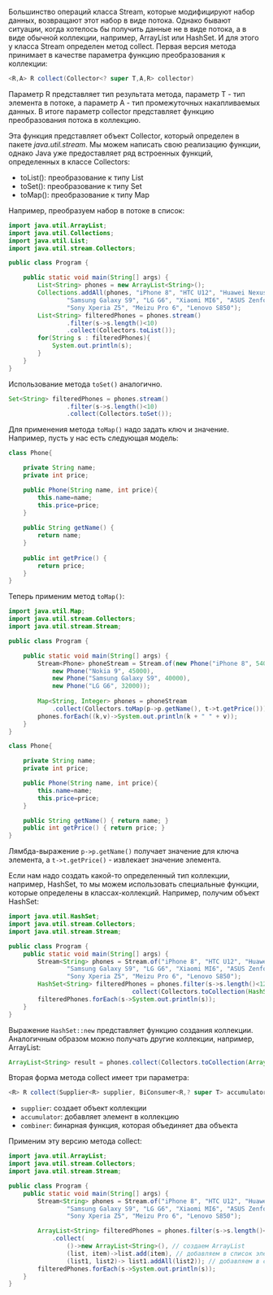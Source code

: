 Большинство операций класса Stream, которые модифицируют набор данных, возвращают этот набор в виде потока. Однако бывают ситуации, когда хотелось бы получить данные не в виде потока, а в виде обычной коллекции, например, ArrayList или HashSet. И для этого у класса Stream определен метод collect. Первая версия метода принимает в качестве параметра функцию преобразования к коллекции:

```Java
<R,A> R collect(Collector<? super T,A,R> collector)
```

Параметр R представляет тип результата метода, параметр Т - тип элемента в потоке, а параметр А - тип промежуточных накапливаемых данных. В итоге параметр collector представляет функцию преобразования потока в коллекцию.

Эта функция представляет объект Collector, который определен в пакете _java.util.stream_. Мы можем написать свою реализацию функции, однако Java уже предоставляет ряд встроенных функций, определенных в классе Collectors:

- toList(): преобразование к типу List
- toSet(): преобразование к типу Set    
- toMap(): преобразование к типу Map

Например, преобразуем набор в потоке в список:

```Java
import java.util.ArrayList;
import java.util.Collections;
import java.util.List;
import java.util.stream.Collectors;

public class Program {

    public static void main(String[] args) {
        List<String> phones = new ArrayList<String>();
        Collections.addAll(phones, "iPhone 8", "HTC U12", "Huawei Nexus 6P",
                "Samsung Galaxy S9", "LG G6", "Xiaomi MI6", "ASUS Zenfone 2",
                "Sony Xperia Z5", "Meizu Pro 6", "Lenovo S850");
        List<String> filteredPhones = phones.stream()
                .filter(s->s.length()<10)
                .collect(Collectors.toList());
        for(String s : filteredPhones){
            System.out.println(s);
        }
    }
}
```

Использование метода `toSet()` аналогично.

```Java
Set<String> filteredPhones = phones.stream()
                .filter(s->s.length()<10)
                .collect(Collectors.toSet());
```

Для применения метода `toMap()` надо задать ключ и значение. Например, пусть у нас есть следующая модель:

```Java
class Phone{

    private String name;
    private int price;

    public Phone(String name, int price){
        this.name=name;
        this.price=price;
    }
    
    public String getName() {
        return name;
    }
    
    public int getPrice() {
        return price;
    }
}
```

Теперь применим метод `toMap()`:

```Java
import java.util.Map;
import java.util.stream.Collectors;
import java.util.stream.Stream;

public class Program {

    public static void main(String[] args) {
        Stream<Phone> phoneStream = Stream.of(new Phone("iPhone 8", 54000),
            new Phone("Nokia 9", 45000),
            new Phone("Samsung Galaxy S9", 40000),
            new Phone("LG G6", 32000));
            
        Map<String, Integer> phones = phoneStream
            .collect(Collectors.toMap(p->p.getName(), t->t.getPrice()));
        phones.forEach((k,v)->System.out.println(k + " " + v));
    }
}

class Phone{

    private String name;
    private int price;

    public Phone(String name, int price){
        this.name=name;
        this.price=price;
    }

    public String getName() { return name; }
    public int getPrice() { return price; }
}
```

Лямбда-выражение `p->p.getName()` получает значение для ключа элемента, а `t->t.getPrice()` - извлекает значение элемента.

Если нам надо создать какой-то определенный тип коллекции, например, HashSet, то мы можем использовать специальные функции, которые определены в классах-коллекций. Например, получим объект HashSet:

```Java
import java.util.HashSet;
import java.util.stream.Collectors;
import java.util.stream.Stream;

public class Program {
    public static void main(String[] args) {
        Stream<String> phones = Stream.of("iPhone 8", "HTC U12", "Huawei Nexus 6P",
                "Samsung Galaxy S9", "LG G6", "Xiaomi MI6", "ASUS Zenfone 2",
                "Sony Xperia Z5", "Meizu Pro 6", "Lenovo S850");
        HashSet<String> filteredPhones = phones.filter(s->s.length()<12).
                                  collect(Collectors.toCollection(HashSet::new));
        filteredPhones.forEach(s->System.out.println(s));
    }
}
```

Выражение `HashSet::new` представляет функцию создания коллекции. Аналогичным образом можно получать другие коллекции, например, ArrayList:

```Java
ArrayList<String> result = phones.collect(Collectors.toCollection(ArrayList::new));
```

Вторая форма метода collect имеет три параметра:

```Java
<R> R collect(Supplier<R> supplier, BiConsumer<R,? super T> accumulator, BiConsumer<R,R> combiner)
```

- `supplier`: создает объект коллекции
- `accumulator`: добавляет элемент в коллекцию
- `combiner`: бинарная функция, которая объединяет два объекта

Применим эту версию метода collect:

```Java
import java.util.ArrayList;
import java.util.stream.Collectors;
import java.util.stream.Stream;

public class Program {
    public static void main(String[] args) {
        Stream<String> phones = Stream.of("iPhone 8", "HTC U12", "Huawei Nexus 6P",
                "Samsung Galaxy S9", "LG G6", "Xiaomi MI6", "ASUS Zenfone 2",
                "Sony Xperia Z5", "Meizu Pro 6", "Lenovo S850");

        ArrayList<String> filteredPhones = phones.filter(s->s.length()<12)
            .collect(
                ()->new ArrayList<String>(), // создаем ArrayList
                (list, item)->list.add(item), // добавляем в список элемент
                (list1, list2)-> list1.addAll(list2)); // добавляем в список другой список
        filteredPhones.forEach(s->System.out.println(s));
    }
}
```